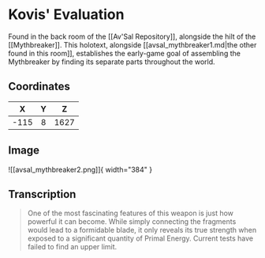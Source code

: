 # Kovis' Evaluation

Found in the back room of the [[Av'Sal Repository]], alongside the hilt of the [[Mythbreaker]]. This holotext, alongside [[avsal_mythbreaker1.md|the other found in this room]], establishes the early-game goal of assembling the Mythbreaker by finding its separate parts throughout the world.

## Coordinates
| **X** | **Y** | **Z** |
| :---: | :---: | :---: |
| -115  |   8   | 1627  |

## Image

![[avsal_mythbreaker2.png]]{ width="384" }

## Transcription
> One of the most fascinating features of this weapon is just how powerful it can become. While simply connecting the fragments would lead to a formidable blade, it only reveals its true strength when exposed to a significant quantity of Primal Energy. Current tests have failed to find an upper limit.
